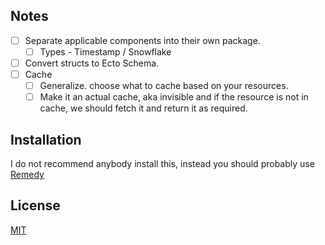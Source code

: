 ## Notes

- [ ] Separate applicable components into their own package.
  - [ ] Types - Timestamp / Snowflake
- [ ] Convert structs to Ecto Schema.
- [ ] Cache
  - [ ] Generalize. choose what to cache based on your resources.
  - [ ] Make it an actual cache, aka invisible and if the resource is not in cache, we should fetch it and return it as required.

## Installation

I do not recommend anybody install this, instead you should probably use [Remedy](https://github.com/Kraigie/remedy)

## License
[MIT](https://opensource.org/licenses/MIT)
